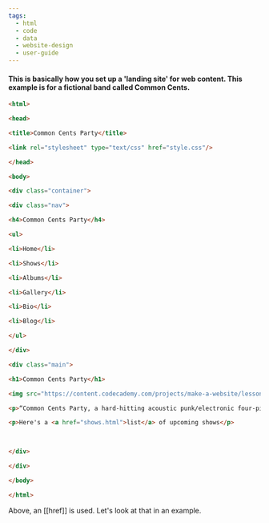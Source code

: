 ```yaml
---
tags:
  - html
  - code
  - data
  - website-design
  - user-guide
---
```

#### This is basically how you set up a 'landing site' for web content. This example is for a fictional band called Common Cents.
```html
<html>

<head>

<title>Common Cents Party</title>

<link rel="stylesheet" type="text/css" href="style.css"/>

</head>

<body>

<div class="container">

<div class="nav">

<h4>Common Cents Party</h4>

<ul>

<li>Home</li>

<li>Shows</li>

<li>Albums</li>

<li>Gallery</li>

<li>Bio</li>

<li>Blog</li>

</ul>

</div>

<div class="main">

<h1>Common Cents Party</h1>

<img src="https://content.codecademy.com/projects/make-a-website/lesson-1/band.jpg">

<p>“Common Cents Party, a hard-hitting acoustic punk/electronic four-piece from Atlanta, Georgia, combines an unleashed live performance with edgy lyrics, unforgettable hooks and well-studied synth-rock sounds. A must-see, must-hear new band.” -Screech Magazine</p>

<p>Here's a <a href="shows.html">list</a> of upcoming shows</p>

  

</div>

</div>

</body>

</html>
```

Above, an [[href]] is used. Let's look at that in an example.
